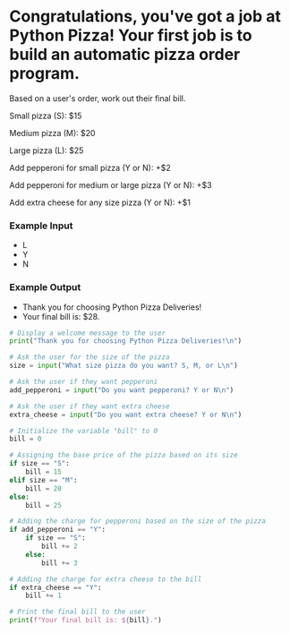 # Congratulations, you've got a job at Python Pizza! Your first job is to build an automatic pizza order program.

Based on a user's order, work out their final bill.

Small pizza (S): $15

Medium pizza (M): $20

Large pizza (L): $25

Add pepperoni for small pizza (Y or N): +$2

Add pepperoni for medium or large pizza (Y or N): +$3

Add extra cheese for any size pizza (Y or N): +$1

### Example Input
- L
- Y
- N

### Example Output
- Thank you for choosing Python Pizza Deliveries!
- Your final bill is: $28.

```python
# Display a welcome message to the user
print("Thank you for choosing Python Pizza Deliveries!\n")

# Ask the user for the size of the pizza
size = input("What size pizza do you want? S, M, or L\n") 

# Ask the user if they want pepperoni
add_pepperoni = input("Do you want pepperoni? Y or N\n")

# Ask the user if they want extra cheese
extra_cheese = input("Do you want extra cheese? Y or N\n") 

# Initialize the variable "bill" to 0
bill = 0

# Assigning the base price of the pizza based on its size
if size == "S":
    bill = 15
elif size == "M":
    bill = 20
else:
    bill = 25

# Adding the charge for pepperoni based on the size of the pizza
if add_pepperoni == "Y":
    if size == "S":
        bill += 2
    else:
        bill += 3

# Adding the charge for extra cheese to the bill
if extra_cheese == "Y":
    bill += 1

# Print the final bill to the user
print(f"Your final bill is: ${bill}.")

```
